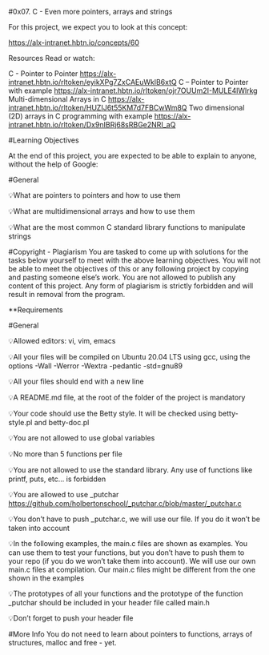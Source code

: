 #0x07. C - Even more pointers, arrays and strings

For this project, we expect you to look at this concept:

https://alx-intranet.hbtn.io/concepts/60


Resources
Read or watch:

C - Pointer to Pointer https://alx-intranet.hbtn.io/rltoken/eyikXPg7ZxCAEuWklB6xtQ
C – Pointer to Pointer with example https://alx-intranet.hbtn.io/rltoken/ojr7OUUm2I-MULE4lWlrkg
Multi-dimensional Arrays in C https://alx-intranet.hbtn.io/rltoken/HUZIJ6t55KM7d7FBCwWm8Q
Two dimensional (2D) arrays in C programming with example https://alx-intranet.hbtn.io/rltoken/Dx9nIBRj68sRBGe2NRI_aQ


#Learning Objectives


At the end of this project, you are expected to be able to explain to anyone, without the help of Google:

#General

💡What are pointers to pointers and how to use them

💡What are multidimensional arrays and how to use them

💡What are the most common C standard library functions to manipulate strings

#Copyright - Plagiarism
You are tasked to come up with solutions for the tasks below yourself to meet with the above learning objectives.
You will not be able to meet the objectives of this or any following project by copying and pasting someone else’s work.
You are not allowed to publish any content of this project.
Any form of plagiarism is strictly forbidden and will result in removal from the program.

**Requirements

#General

💡Allowed editors: vi, vim, emacs

💡All your files will be compiled on Ubuntu 20.04 LTS using gcc, using the options -Wall -Werror -Wextra -pedantic -std=gnu89

💡All your files should end with a new line

💡A README.md file, at the root of the folder of the project is mandatory

💡Your code should use the Betty style. It will be checked using betty-style.pl and betty-doc.pl

💡You are not allowed to use global variables

💡No more than 5 functions per file

💡You are not allowed to use the standard library. Any use of functions like printf, puts, etc… is forbidden

💡You are allowed to use _putchar https://github.com/holbertonschool/_putchar.c/blob/master/_putchar.c

💡You don’t have to push _putchar.c, we will use our file. If you do it won’t be taken into account

💡In the following examples, the main.c files are shown as examples. You can use them to test your functions, but you don’t have to push them to your repo (if you do we won’t take them into account). We will use our own main.c files at compilation. Our main.c files might be different from the one shown in the examples

💡The prototypes of all your functions and the prototype of the function _putchar should be included in your header file called main.h

💡Don’t forget to push your header file

#More Info
You do not need to learn about pointers to functions, arrays of structures, malloc and free - yet.
